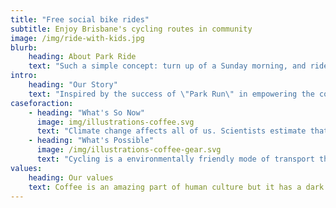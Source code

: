 ```yaml
---
title: "Free social bike rides"
subtitle: Enjoy Brisbane's cycling routes in community
image: /img/ride-with-kids.jpg
blurb:
    heading: About Park Ride
    text: "Such a simple concept: turn up of a Sunday morning, and ride with others on one of Brisbane's many cycle routes. Enjoy a healthy, happier lifestyle outdoors in community."
intro:
    heading: "Our Story"
    text: "Inspired by the success of \"Park Run\" in empowering the community to run, Park Ride was started at the Aurecon/TMR Bike Hack 2019 to empower the Brisbane community to ride together. Get on your bike and find your tribe."
caseforaction:
    - heading: "What's So Now"
      image: img/illustrations-coffee.svg
      text: "Climate change affects all of us. Scientists estimate that if we don't reduce our carbon footprint, by 2030 we'll be at the tipping point. More immediately, sedentary life is causing an explosion of Type 2 Diabetes and other chronic illnesses - including depression. When you're sitting down you are not exercising, and when you're driving you are sitting down and contributing to carbon emissions."
    - heading: "What's Possible"
      image: /img/illustrations-coffee-gear.svg
      text: "Cycling is a environmentally friendly mode of transport that is also good for your health. And when you do it with a group of people you experience being connected, being part of a tribe supporting and inspiring each other in making a difference in your personal health and the future of our world."
values:
    heading: Our values
    text: Coffee is an amazing part of human culture but it has a dark side too – one of colonialism and mindless abuse of natural resources and human lives. We want to turn this around and return the coffee trade to the drink’s exhilarating, empowering and unifying nature.
---
```



